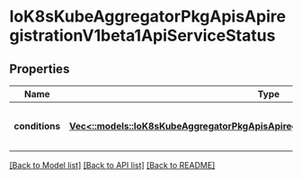 # IoK8sKubeAggregatorPkgApisApiregistrationV1beta1ApiServiceStatus

## Properties
Name | Type | Description | Notes
------------ | ------------- | ------------- | -------------
**conditions** | [**Vec<::models::IoK8sKubeAggregatorPkgApisApiregistrationV1beta1ApiServiceCondition>**](io.k8s.kube-aggregator.pkg.apis.apiregistration.v1beta1.APIServiceCondition.md) | Current service state of apiService. | [optional] [default to null]

[[Back to Model list]](../README.md#documentation-for-models) [[Back to API list]](../README.md#documentation-for-api-endpoints) [[Back to README]](../README.md)


